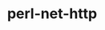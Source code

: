 ---
title: "perl-net-http"
layout: cache
categories: [package, develop-2023-06-25]
meta: {"versions": ["6.22"], "compilers": ["gcc@=7.3.1"], "oss": ["amzn2"], "platforms": ["linux"], "targets": ["aarch64", "neoverse_n1", "x86_64_v3"], "stacks": ["aws-ahug", "aws-ahug-aarch64", "root"], "num_specs": 3, "num_specs_by_stack": {"root": 3, "aws-ahug-aarch64": 2, "aws-ahug": 1}}
spec_details: [{"hash": "y3id4szgfa33lsbchhkdhyqdwhz5afda", "compiler": "gcc@=7.3.1", "versions": ["6.22"], "os": "amzn2", "platform": "linux", "target": "aarch64", "variants": ["build_system=perl"], "stacks": ["root", "aws-ahug-aarch64"], "size": "-", "tarball": "https://binaries.spack.io/develop-2023-06-25/build_cache/linux-amzn2-aarch64/gcc-7.3.1/perl-net-http-6.22/linux-amzn2-aarch64-gcc-7.3.1-perl-net-http-6.22-y3id4szgfa33lsbchhkdhyqdwhz5afda.spack"}, {"hash": "ise3tfcazbpk364n5wuzlnwccoqgtlk2", "compiler": "gcc@=7.3.1", "versions": ["6.22"], "os": "amzn2", "platform": "linux", "target": "x86_64_v3", "variants": ["build_system=perl"], "stacks": ["aws-ahug", "root"], "size": "-", "tarball": "https://binaries.spack.io/develop-2023-06-25/build_cache/linux-amzn2-x86_64_v3/gcc-7.3.1/perl-net-http-6.22/linux-amzn2-x86_64_v3-gcc-7.3.1-perl-net-http-6.22-ise3tfcazbpk364n5wuzlnwccoqgtlk2.spack"}, {"hash": "zbv77qejehq6mmsncipn5howr4bu3b5b", "compiler": "gcc@=7.3.1", "versions": ["6.22"], "os": "amzn2", "platform": "linux", "target": "neoverse_n1", "variants": ["build_system=perl"], "stacks": ["root", "aws-ahug-aarch64"], "size": "-", "tarball": "https://binaries.spack.io/develop-2023-06-25/build_cache/linux-amzn2-neoverse_n1/gcc-7.3.1/perl-net-http-6.22/linux-amzn2-neoverse_n1-gcc-7.3.1-perl-net-http-6.22-zbv77qejehq6mmsncipn5howr4bu3b5b.spack"}]
---